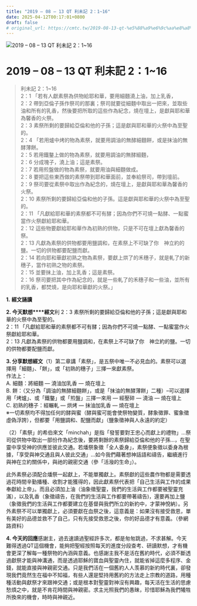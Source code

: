 ```yaml
---
title: "2019 – 08 – 13 QT 利未記 2：1~16"
date: 2025-04-12T00:17:01+0800
draft: false
# original_url: https://cmtc.tw/2019-08-13-qt-%e5%88%a9%e6%9c%aa%e8%a8%98-2%ef%bc%9a116
---
```


![2019 – 08 – 13 QT 利未記 2：1\~16](/images/qt.jpg   "2019 – 08 – 13 QT 利未記 2：1\~16")

# 2019 – 08 – 13 QT 利未記 2：1\~16

> 利未記 2：1\~16  
> 2：1 「若有人獻素祭為供物給耶和華，要用細麵澆上油，加上乳香，  
> 2：2 帶到亞倫子孫作祭司的那裏；祭司就要從細麵中取出一把來，並取些油和所有的乳香，然後要把所取的這些作為紀念，燒在壇上，是獻與耶和華為馨香的火祭。  
> 2：3 素祭所剩的要歸給亞倫和他的子孫；這是獻與耶和華的火祭中為至聖的。  
> 2：4 「若用爐中烤的物為素祭，就要用調油的無酵細麵餅，或是抹油的無酵薄餅。  
> 2：5 若用鐵鏊上做的物為素祭，就要用調油的無酵細麵，  
> 2：6 分成塊子，澆上油；這是素祭。  
> 2：7 若用煎盤做的物為素祭，就要用油與細麵做成。  
> 2：8 要把這些東西做的素祭帶到耶和華面前，並奉給祭司，帶到壇前。  
> 2：9 祭司要從素祭中取出作為紀念的，燒在壇上，是獻與耶和華為馨香的火祭。  
> 2：10 素祭所剩的要歸給亞倫和他的子孫。這是獻與耶和華的火祭中為至聖的。  
> 2：11 「凡獻給耶和華的素祭都不可有酵；因為你們不可燒一點酵、一點蜜當作火祭獻給耶和華。  
> 2：12 這些物要獻給耶和華作為初熟的供物，只是不可在壇上獻為馨香的祭。  
> 2：13 凡獻為素祭的供物都要用鹽調和，在素祭上不可缺了你　神立約的鹽。一切的供物都要配鹽而獻。  
> 2：14 若向耶和華獻初熟之物為素祭，要獻上烘了的禾穗子，就是軋了的新穗子，當作初熟之物的素祭。  
> 2：15 並要抹上油，加上乳香；這是素祭。  
> 2：16 祭司要把其中作為紀念的，就是一些軋了的禾穗子和一些油，並所有的乳香，都焚燒，是向耶和華獻的火祭。」

**1.** **經文誦讀**

**2. 今天默想****經文**利 2：3 素祭所剩的要歸給亞倫和他的子孫；這是獻與耶和華的火祭中為至聖的。  
2：11 「凡獻給耶和華的素祭都不可有酵；因為你們不可燒一點酵、一點蜜當作火祭獻給耶和華。  
2：13 凡獻為素祭的供物都要用鹽調和，在素祭上不可缺了你　神立約的鹽。一切的供物都要配鹽而獻。

**3. 分享默想經文**（1）第二章講「素祭」，是五祭中唯一不必見血的。素祭可以選擇用「細麵」、「餅」，或「初熟的穗子」三擇一來獻素祭。  
作法上：  
A. 細麵：將細麵 — 澆油加乳香 — 燒在壇上  
B. 餅：（又分為「調油的無酵細麵餅」，或是「抹油的無酵薄餅」二種）–可以選擇用「烤爐」、或「鐵鏊」或「煎盤」三擇一來用 — 經壓碎 — 澆油 — 燒在壇上  
C. 初熟的穗子：經輾軋 — 烘烤 — 抹油加乳香 — 燒在壇上  
※一切素祭均不得加任何的酵與蜜（酵與蜜可能會使祭物變質，酵象徵罪、蜜象徵虛偽浮誇），但都要「用鹽調和、配鹽而獻」（鹽象徵神與人永遠的約定）

（2）「素祭」的希伯來文「minchah」是指「發誓要對王忠心而獻上的禮物」…祭司從供物中取出一部份作為紀念後，要將剩餘的素祭歸給亞倫和他的子孫…，在聖靈中享受神的供應並彼此交通。若燔祭象徵「全人委身」，素祭便象徵以委身為根據，「享受與神交通且與人彼此交通」…如今我們藉著想神話語和禱告，繼續進行與神在立約關係中，與祂的親密交通（參「活潑的生命」）。

此外素祭必須配合燔祭一起獻上，不能單獨獻上。素祭獻的這些農作物都是需要透過花時間辛勤播種、收割才能獲得的，因此獻素祭代表把「自己生活與工作的成果奉獻給上帝」。而且必須加上油（油象徵聖靈，我們的生活與工作都要被聖靈充滿），以及乳香（象徵禱告，在我們的生活與工作都要帶著禱告)，還要再加上鹽（象徵我們的生活與工作都要建立在基督與我們所立的新約中，才蒙神悅納）。另外素祭不可以單獨獻上，必須要獻在血祭之後，這意義是：如果沒有接受救恩，單有美好的品德並救不了自己，只有先接受救恩之後，你的好品德才有意義。（參網路資料）

**4. 今天的回應**感謝主，過去速讀過聖經許多次，都是匆匆跳過，不求甚解。今天難得透過QT這個機會，能夠把聖經按照每天的進度分段查考、研讀默想，才有機會更深了解每一種祭物的內涵與意義。也感謝主我不是活在舊約時代，必須不斷透過獻祭才能與神溝通，而是透過耶穌的寶血與聖靈內住，就能省掉這麼多程序、金錢，就能直接與神親密交通。只是我們活在一個舊約人人羡慕的新約時代裏，卻發現我們竟然生在福中不知福，有些人還是堅持用舊約的方法走上宗教的道路，用種種活動與獻祭才來跟神交通；或是根本對聖靈對神沒有興趣，每天活在生活的思慮愁煩之中，就是不肯花時間與神親密。求主光照我們的愚昧，珍惜耶穌為我們犧牲所換來的機會，時時與神親近。